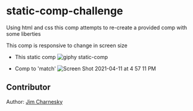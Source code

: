 # static-comp-challenge


Using html and css this comp attempts to re-create a provided comp with some liberties

This comp is responsive to change in screen size


- This static comp
![giphy static-comp](https://user-images.githubusercontent.com/60282216/120251353-8a5c5580-c23e-11eb-919c-f0d9c7377ced.gif)



- Comp to 'match'
![Screen Shot 2021-04-11 at 4 57 11 PM](https://user-images.githubusercontent.com/60282216/114324444-34ddb500-9ae7-11eb-90a0-9f66e0ad7d13.png)


## Contributor

Author: [Jim Charnesky](https://github.com/BigBike96/)
